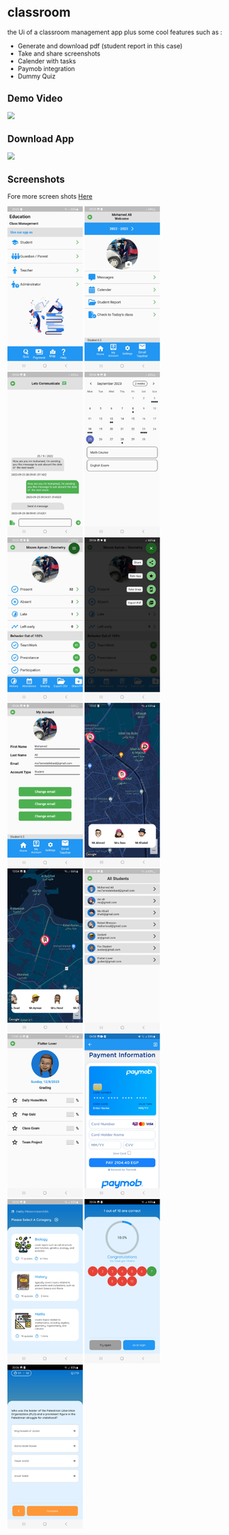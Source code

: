 # classroom

the Ui of a classroom management app plus some cool features such as :

- Generate and download pdf (student report in this case)
- Take and share screenshots
- Calender with tasks
- Paymob integration
- Dummy Quiz


## Demo Video
<a href="https://youtu.be/B4_Gnz6ooNA"><img src="https://upload.wikimedia.org/wikipedia/commons/thumb/e/e1/Logo_of_YouTube_%282015-2017%29.svg/2560px-Logo_of_YouTube_%282015-2017%29.svg.png" width="100"></img></a>

## Download App
<a href="https://github.com/mo7amedaliEbaid/classroom/releases/download/v1.0.0/classroom.apk"><img src="https://playerzon.com/asset/download.png" width="170"></img></a>


## Screenshots

Fore more screen shots [Here](https://github.com/mo7amedaliEbaid/classroom/blob/55ee297657de5732481c3ac6ce6be0d7d15cadb9/screenshots)

<p float="left">

   <img src="https://github.com/mo7amedaliEbaid/classroom/blob/cffc4bcfa283e6dfa8518928ce85ec33747e3a33/screenshots/onboarding.jpg" width="170" />
   <img src="https://github.com/mo7amedaliEbaid/classroom/blob/f4b376571e8d3b47a9f279b7bc2987c33a9df989/screenshots/Screenshot_20230925_090330.jpg" width="170" />
   <img src="https://github.com/mo7amedaliEbaid/classroom/blob/f4b376571e8d3b47a9f279b7bc2987c33a9df989/screenshots/Screenshot_20230925_090410.jpg" width="170" />
   <img src="https://github.com/mo7amedaliEbaid/classroom/blob/f4b376571e8d3b47a9f279b7bc2987c33a9df989/screenshots/Screenshot_20230925_090456.jpg" width="170" />
   <img src="https://github.com/mo7amedaliEbaid/classroom/blob/f4b376571e8d3b47a9f279b7bc2987c33a9df989/screenshots/Screenshot_20230925_090546.jpg" width="170" />
   <img src="https://github.com/mo7amedaliEbaid/classroom/blob/f4b376571e8d3b47a9f279b7bc2987c33a9df989/screenshots/Screenshot_20230925_090613.jpg" width="170" />
   <img src="https://github.com/mo7amedaliEbaid/classroom/blob/f4b376571e8d3b47a9f279b7bc2987c33a9df989/screenshots/Screenshot_20230925_090637.jpg" width="170" />
   <img src="https://github.com/mo7amedaliEbaid/classroom/blob/f4b376571e8d3b47a9f279b7bc2987c33a9df989/screenshots/Screenshot_20230925_130211.jpg" width="170" />
   <img src="https://github.com/mo7amedaliEbaid/classroom/blob/f4b376571e8d3b47a9f279b7bc2987c33a9df989/screenshots/Screenshot_20230925_130441.jpg" width="170" />
   <img src="https://github.com/mo7amedaliEbaid/classroom/blob/f4b376571e8d3b47a9f279b7bc2987c33a9df989/screenshots/Screenshot_20230925_220041.jpg" width="170" />
   <img src="https://github.com/mo7amedaliEbaid/classroom/blob/f4b376571e8d3b47a9f279b7bc2987c33a9df989/screenshots/Screenshot_20230926_170112.jpg" width="170" />
   <img src="https://github.com/mo7amedaliEbaid/classroom/blob/f4b376571e8d3b47a9f279b7bc2987c33a9df989/screenshots/paymob.jpg" width="170" />
   <img src="https://github.com/mo7amedaliEbaid/classroom/blob/cffc4bcfa283e6dfa8518928ce85ec33747e3a33/screenshots/quiz.jpg" width="170" />
   <img src="https://github.com/mo7amedaliEbaid/classroom/blob/cffc4bcfa283e6dfa8518928ce85ec33747e3a33/screenshots/quizresult.jpg" width="170" />
   <img src="https://github.com/mo7amedaliEbaid/classroom/blob/cffc4bcfa283e6dfa8518928ce85ec33747e3a33/screenshots/quiz1.jpg" width="170" />
</p>
